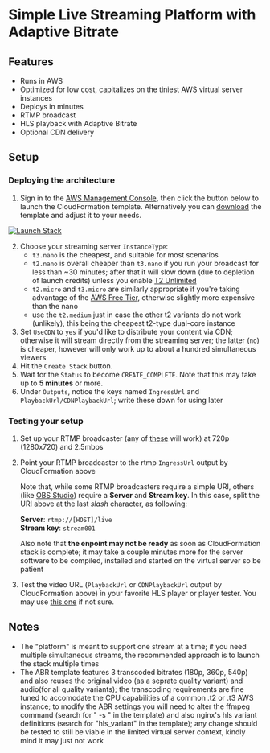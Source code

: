 # Simple Live Streaming Platform with Adaptive Bitrate

## Features

* Runs in AWS
* Optimized for low cost, capitalizes on the tiniest AWS virtual server instances
* Deploys in minutes
* RTMP broadcast
* HLS playback with Adaptive Bitrate
* Optional CDN delivery

## Setup

### Deploying the architecture

1. Sign in to the [AWS Management Console](https://aws.amazon.com/console), then click the button below to launch the CloudFormation template. Alternatively you can [download](template.yaml) the template and adjust it to your needs.

[![Launch Stack](https://cdn.jsdelivr.net/gh/buildkite/cloudformation-launch-stack-button-svg@master/launch-stack.svg)](https://console.aws.amazon.com/cloudformation/home#/stacks/create/review?stackName=live-streaming-hls-abr&templateURL=https://lostshadow.s3.amazonaws.com/abr-live-streaming-platform/template.yaml)

2. Choose your streaming server `InstanceType`:
	* `t3.nano` is the cheapest, and suitable for most scenarios
	* `t2.nano` is overall cheaper than `t3.nano` if you run your broadcast for less than ~30 minutes; after that it will slow down (due to depletion of launch credits) unless you enable [T2 Unlimited](https://aws.amazon.com/blogs/aws/new-t2-unlimited-going-beyond-the-burst-with-high-performance/)
	* `t2.micro` and `t3.micro` are similarly appropriate if you're taking advantage of the [AWS Free Tier](https://aws.amazon.com/free/), otherwise slightly more expensive than the nano
	* use the `t2.medium` just in case the other t2 variants do not work (unlikely), this being the cheapest t2-type dual-core instance
4. Set `UseCDN` to `yes` if you'd like to distribute your content via CDN; otherwise it will stream directly from the streaming server; the latter (`no`) is cheaper, however will only work up to about a hundred simultaneous viewers
5. Hit the `Create Stack` button. 
6. Wait for the `Status` to become `CREATE_COMPLETE`. Note that this may take up to **5 minutes** or more.
7. Under `Outputs`, notice the keys named `IngressUrl` and `PlaybackUrl/CDNPlaybackUrl`; write these down for using later

### Testing your setup

1. Set up your RTMP broadcaster (any of [these](https://support.google.com/youtube/answer/2907883) will work) at 720p (1280x720) and 2.5mbps

2. Point your RTMP broadcaster to the rtmp `IngressUrl` output by CloudFormation above

	Note that, while some RTMP broadcasters require a simple URI, others (like [OBS Studio](https://obsproject.com)) require a **Server** and **Stream key**. In this case, split the URI above at the last *slash* character, as following:
	
	**Server**: `rtmp://[HOST]/live`  
	**Stream key**: `stream001`

	Also note that **the enpoint may not be ready** as soon as CloudFormation stack is complete; it may take a couple minutes more for the server software to be compiled, installed and started on the virtual server so be patient

3. Test the video URL (`PlaybackUrl` or `CDNPlaybackUrl` output by CloudFormation above) in your favorite HLS player or player tester. You may use [this one](https://streaming4thepoor.live/index.php/hls-url-tester/) if not sure.

## Notes
* The "platform" is meant to support one stream at a time; if you need multiple simultaneous streams, the recommended approach is to launch the stack multiple times
* The ABR template features 3 transcoded bitrates (180p, 360p, 540p) and also reuses the original video (as a seprate quality variant) and audio(for all quality variants); the transcoding requirements are fine tuned to accomodate the CPU capabilities of a common .t2 or .t3 AWS instance; to modify the ABR settings you will need to alter the ffmpeg command (search for " -s " in the template) and also nginx's hls variant definitions (search for "hls_variant" in the template); any change should be tested to still be viable in the limited virtual server context, kindly mind it may just not work
